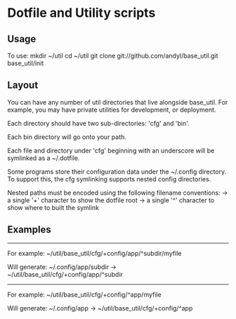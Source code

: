 # Dotfile and Utility scripts

## Usage

To use:
  mkdir ~/util
  cd ~/util
  git clone git://github.com/andyl/base_util.git
  base_util/init

## Layout

You can have any number of util directories that
live alongside base_util.  For example, you may 
have private utilities for development, or 
deployment.  

Each directory should have two sub-directories: 
'cfg' and 'bin'.  

Each bin directory will go onto your path.

Each file and directory under 'cfg' beginning with
an underscore will be symlinked as a ~/.dotfile.  

Some programs store their configuration data under
the ~/.config directory.  To support this, the
cfg symlinking supports nested config directories.

Nested paths must be encoded using the following filename conventions:
-> a single '+' character to show the dotfile root
-> a single '^' character to show where to built the symlink

## Examples

-------------------------------------------------
For example:
~/util/base_util/cfg/+config/app/^subdir/myfile

Will generate:
~/.config/app/subdir -> ~/util/base_util/cfg/+config/app/^subdir

-------------------------------------------------
For example:
~/util/base_util/cfg/+config/^app/myfile

Will generate:
~/.config/app -> ~/util/base_util/cfg/+config/^app

